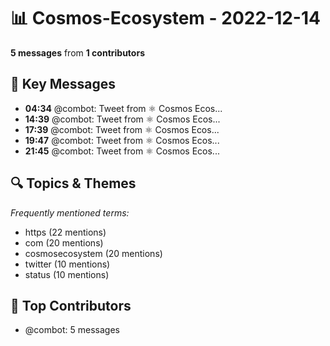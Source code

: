 # 📊 Cosmos-Ecosystem - 2022-12-14
**5 messages** from **1 contributors**

## 💬 Key Messages
- **04:34** @combot: [‌‌‌‌‎⁠](https://twitter.com/CosmosEcosystem/status/1602884657355190273)Tweet from ⚛️ Cosmos Ecos...
- **14:39** @combot: [‌‌‌‌‎⁠](https://twitter.com/CosmosEcosystem/status/1603037023815684096)Tweet from ⚛️ Cosmos Ecos...
- **17:39** @combot: [‌‌‌‌‎⁠](https://twitter.com/CosmosEcosystem/status/1603082365424865280)Tweet from ⚛️ Cosmos Ecos...
- **19:47** @combot: [‌‌‌‌‎⁠](https://twitter.com/CosmosEcosystem/status/1603114345604546560)Tweet from ⚛️ Cosmos Ecos...
- **21:45** @combot: [‌‌‌‌‎⁠](https://twitter.com/CosmosEcosystem/status/1603144068166361088)Tweet from ⚛️ Cosmos Ecos...

## 🔍 Topics & Themes
*Frequently mentioned terms:*
- https (22 mentions)
- com (20 mentions)
- cosmosecosystem (20 mentions)
- twitter (10 mentions)
- status (10 mentions)

## 👥 Top Contributors
- @combot: 5 messages